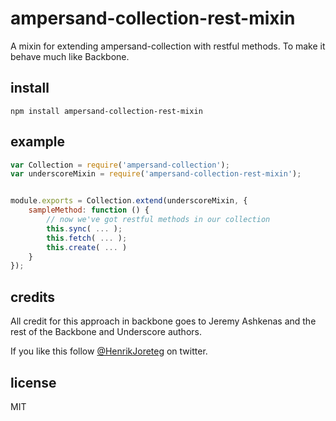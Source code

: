 # ampersand-collection-rest-mixin

A mixin for extending ampersand-collection with restful methods. To make it behave much like Backbone.

## install

```
npm install ampersand-collection-rest-mixin
```

## example

```javascript
var Collection = require('ampersand-collection');
var underscoreMixin = require('ampersand-collection-rest-mixin');


module.exports = Collection.extend(underscoreMixin, {
    sampleMethod: function () {
        // now we've got restful methods in our collection
        this.sync( ... );
        this.fetch( ... );
        this.create( ... )
    }
});
```

## credits

All credit for this approach in backbone goes to Jeremy Ashkenas and the rest of the Backbone and Underscore authors.

If you like this follow [@HenrikJoreteg](http://twitter.com/henrikjoreteg) on twitter.

## license

MIT

